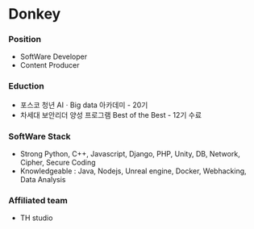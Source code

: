 # Donkey


### Position
- SoftWare Developer 
- Content Producer 


  

### Eduction 
- 포스코 청년 AIㆍBig data 아카데미 - 20기
- 차세대 보안리더 양성 프로그램 Best of the Best - 12기 수료




### SoftWare Stack 
- Strong Python, C++, Javascript, Django, PHP, Unity, DB, Network, Cipher, Secure Coding 
- Knowledgeable : Java, Nodejs, Unreal engine, Docker, Webhacking, Data Analysis


  

### Affiliated team 
- TH studio

  
